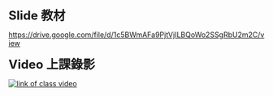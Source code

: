 <font size="5">**Slide 教材**</font>

https://drive.google.com/file/d/1c5BWmAFa9PjtVjILBQoWo2SSgRbU2m2C/view

<font size="5">**Video 上課錄影**</font>

[![link of class video](https://res.cloudinary.com/marcomontalbano/image/upload/v1684666990/video_to_markdown/images/youtube--AmCuVR5Jo_c-c05b58ac6eb4c4700831b2b3070cd403.jpg)](https://www.youtube.com/watch?v=AmCuVR5Jo_c&t=55s "link of class video")